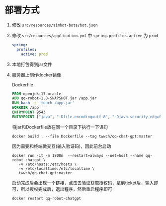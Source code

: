 
# 部署方式
1. 修改 `src/resources/simbot-bots/bot.json`
2. 修改 `src/resources/application.yml` 中 `spring.profiles.active` 为 `prod`
    ```yaml
    spring:
      profiles:
        active: prod
    ```
3. 本地打包得到jar文件
4. 服务器上制作docker镜像

   Dockerfile
   ```Dockerfile
   FROM openjdk:17-oracle
   ADD qq-robot-1.0-SNAPSHOT.jar /app.jar
   RUN bash -c 'touch /app.jar'
   WORKDIR /app
   ENTRYPOINT 9543
   ENTRYPOINT ["java", "-Dfile.encoding=utf-8", "-Djava.security.edg=file:/dev/./urandom", "-Duser.timezone=Asia/Shanghai", "-Xmx128m", "-Xms64m", "-jar", "/app.jar"]
   ``` 
   
   将jar和Dockerfile放在同一个目录下执行一下语句
   ```shell
   docker build . --file Dockerfile --tag twwch/qq-chat-gpt:master
   ```
   
   因为需要和终端做交互(输入验证码)，因此前台启动
   ```shell
   docker run -it -m 1800m  --restart=always --net=host --name qq-robot-chatgpt \
      -v /etc/hosts:/etc/hosts \
      -v /etc/localtime:/etc/localtime \
      twwch/qq-chat-gpt:master
   ```

   启动完成后会出现一个链接，点击去验证获取授权码，拿到ticket后，输入即可，所以授权完成后，退出程序，然后重启程序即可
   ```shell
   docker restart qq-robot-chatgpt
   ```